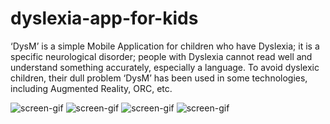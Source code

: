 # dyslexia-app-for-kids
‘DysM’ is a simple Mobile Application for children who have Dyslexia; it is a specific neurological disorder; people with Dyslexia cannot read well and understand something accurately, especially a language. To avoid dyslexic children, their dull problem ‘DysM’ has been used in some technologies, including Augmented Reality, ORC, etc.

![screen-gif](https://github.com/Mahesh-Abeykoon/dyslexia-app-for-kids/blob/master/multimedia_screen.gif)
![screen-gif](https://github.com/Mahesh-Abeykoon/dyslexia-app-for-kids/blob/master/ar_screen.gif)
![screen-gif](https://github.com/Mahesh-Abeykoon/dyslexia-app-for-kids/blob/master/more_screen.gif)
![screen-gif](https://github.com/Mahesh-Abeykoon/dyslexia-app-for-kids/blob/master/learn_screen.gif)

